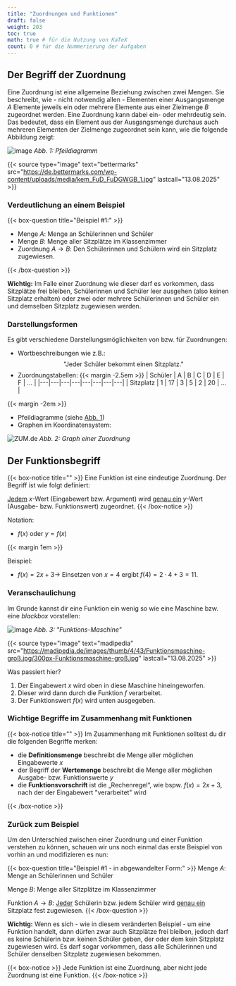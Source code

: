 ```yaml
---
title: "Zuordnungen und Funktionen"
draft: false
weight: 203
toc: true
math: true # für die Nutzung von KaTeX
count: 0 # für die Nummerierung der Aufgaben
---
```


## Der Begriff der Zuordnung

Eine Zuordnung ist eine allgemeine Beziehung zwischen zwei Mengen.
Sie beschreibt, wie - nicht notwendig allen - Elementen einer Ausgangsmenge $A$ Elemente jeweils ein oder mehrere Elemente aus einer Zielmenge $B$ zugeordnet werden.
Eine Zuordnung kann dabei ein- oder mehrdeutig sein. Das bedeutet, dass ein Element aus der Ausgangsmenge durchaus auch mehreren Elementen der Zielmenge zugeordnet sein kann, wie die folgende Abbildung zeigt:

<a name="abb1"></a>
![image](https://de.bettermarks.com/wp-content/uploads/media/kem_FuD_FuDGWGB_1.jpg)
*Abb. 1: Pfeildiagramm*

{{< source type="image" text="bettermarks" src="https://de.bettermarks.com/wp-content/uploads/media/kem_FuD_FuDGWGB_1.jpg" lastcall="13.08.2025" >}}

### Verdeutlichung an einem Beispiel

{{< box-question title="Beispiel #1:" >}}

- Menge $A$: Menge an Schülerinnen und Schüler
- Menge $B$: Menge aller Sitzplätze im Klassenzimmer
- Zuordnung $A \rightarrow B$: Den Schülerinnen und Schülern wird ein Sitzplatz zugewiesen.

{{< /box-question >}}

**Wichtig:** Im Falle einer Zuordnung wie dieser darf es vorkommen, dass Sitzplätze frei bleiben, Schülerinnen und Schüler leer ausgehen (also keinen Sitzplatz erhalten) oder zwei oder mehrere Schülerinnen und Schüler ein und demselben Sitzplatz zugewiesen werden.

### Darstellungsformen

Es gibt verschiedene Darstellungsmöglichkeiten von bzw. für Zuordnungen:

- Wortbeschreibungen wie z.B.:
$$\text{"Jeder Schüler bekommt einen Sitzplatz."}$$
- Zuordnungstabellen:
{{< margin -2.5em >}}
| Schüler | A | B | C | D | E | F | ... |
|---|---|---|---|---|---|---|---|
| Sitzplatz | 1 | 17 | 3 | 5 | 2 | 20 | ... |

{{< margin -2em >}}

- Pfeildiagramme (siehe [Abb. 1](#abb1))
- Graphen im Koordinatensystem:

<a href="abb2"></a>
![ZUM.de](https://projekte.zum.de/images/thumb/5/59/Graph_Schnecke.jpg/300px-Graph_Schnecke.jpg)
*Abb. 2: Graph einer Zuordnung*

## Der Funktionsbegriff

{{< box-notice title="" >}}
Eine Funktion ist eine eindeutige Zuordnung. Der Begriff ist wie folgt definiert:

<u>Jedem</u> $x$-Wert (Eingabewert bzw. Argument) wird <u>genau ein</u> $y$-Wert (Ausgabe- bzw. Funktionswert) zugeordnet.
{{< /box-notice >}}

Notation:

- $f(x)$ oder $y=f(x)$

{{< margin 1em >}}

Beispiel:

- $f(x)=2x+3 \rightarrow$ Einsetzen von $x=4$ ergibt $f(4) = 2 \cdot 4 + 3 = 11$.

### Veranschaulichung

Im Grunde kannst dir eine Funktion ein wenig so wie eine Maschine bzw. eine _blackbox_ vorstellen:

<a name="abb3"></a>
![image](https://madipedia.de/images/thumb/4/43/Funktionsmaschine-groß.jpg/300px-Funktionsmaschine-groß.jpg)
*Abb. 3: "Funktions-Maschine"*

{{< source type="image" text="madipedia" src="https://madipedia.de/images/thumb/4/43/Funktionsmaschine-groß.jpg/300px-Funktionsmaschine-groß.jpg" lastcall="13.08.2025" >}}

Was passiert hier?

1. Der Eingabewert $x$ wird oben in diese Maschine hineingeworfen.
2. Dieser wird dann durch die Funktion $f$ verarbeitet.
3. Der Funktionswert $f(x)$ wird unten ausgegeben.

### Wichtige Begriffe im Zusammenhang mit Funktionen

{{< box-notice title="" >}}
Im Zusammenhang mit Funktionen solltest du dir die folgenden Begriffe merken:

- die **Definitionsmenge** beschreibt die Menge aller möglichen Eingabewerte $x$
- der Begriff der **Wertemenge** beschreibt die Menge aller möglichen Ausgabe- bzw. Funktionswerte $y$
- die **Funktionsvorschrift** ist die „Rechenregel“, wie bspw. $f(x)=2x+3$, nach der der Eingabewert "verarbeitet" wird

{{< /box-notice >}}

### Zurück zum Beispiel

Um den Unterschied zwischen einer Zuordnung und einer Funktion verstehen zu können, schauen wir uns noch einmal das erste Beispiel von vorhin an und modifizieren es nun:

{{< box-question title="Beispiel #1 - in abgewandelter Form:" >}}
Menge $A$: Menge an Schülerinnen und Schüler

Menge $B$: Menge aller Sitzplätze im Klassenzimmer

Funktion $A \rightarrow B$: <u>Jeder</u> Schülerin bzw. jedem Schüler wird <u>genau ein</u> Sitzplatz fest zugewiesen.
{{< /box-question >}}

**Wichtig:** Wenn es sich - wie in diesem veränderten Beispiel - um eine Funktion handelt, dann dürfen zwar auch Sitzplätze frei bleiben, jedoch darf es keine Schülerin bzw. keinen Schüler geben, der oder dem kein Sitzplatz zugewiesen wird. Es darf sogar vorkommen, dass alle Schülerinnen und Schüler denselben Sitzplatz zugewiesen bekommen.

{{< box-notice >}}
Jede Funktion ist eine Zuordnung, aber nicht jede Zuordnung ist eine Funktion.
{{< /box-notice >}}
